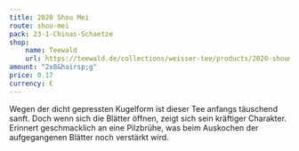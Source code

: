 ```yaml
---
title: 2020 Shou Mei
route: shou-mei
pack: 23-1-Chinas-Schaetze
shop:
    name: Teewald
    url: https://teewald.de/collections/weisser-tee/products/2020-shoumei-weisser-tee-perle
amount: "2x8&hairsp;g"
price: 0.17
currency: €
---
```

Wegen der dicht gepressten Kugelform ist dieser Tee anfangs täuschend sanft. Doch wenn sich die Blätter öffnen, zeigt sich sein kräftiger Charakter. Erinnert geschmacklich an eine Pilzbrühe, was beim Auskochen der aufgegangenen Blätter noch verstärkt wird.